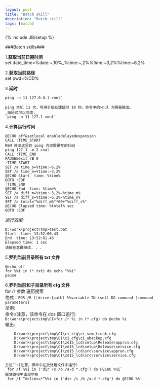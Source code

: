 ```yaml
---
layout: post
title: "Batch skill"
description: "Batch skill"
tags: [batch]
---
```

{% include JB/setup %}

###Batch skills###  

1.__获取当前日期时间__  
	set date_time=%date:~,10%_%time:~,2%_%time:~3,2%_%time:~6,2%

2.__获取当前路径__  
	set pwd=%CD%

3.__延时__  

	ping -n 11 127.0.0.1 >nul`  

	ping 本机 11 次，可用于批处理延时 10 秒。命令中的>nul 为屏蔽输出。  
	_简短式可以写成:_  
	`ping -n 11 127.1 >nul`

4.__计算运行时间__  

	@ECHO off&setlocal enabledelayedexpansion
	CALL :TIME_START
	REM 修改这里的 ping 为你需要写的代码
	ping 127.1 -n 2 >nul
	CALL :TIME_END
	PAUSE&exit /B 0
	:TIME_START
	SET /a time_s=%time:~6,2%
	SET /a time_m=%time:~3,2%
	@ECHO Start  time: %time%
	GOTO :EOF
	:TIME_END
	@ECHO End  time: %time%
	SET /a diff_m=%time:~3,2%-%time_m%
	SET /a diff_s=%time:~6,2%-%time_s%
	SET /a total="%diff_m%"*60+"%diff_s%"
	@ECHO Elapsed time: %total% sec
	GOTO :EOF

_运行效果:_  

	D:\work\project\tmp>test.bat
	Start  time: 13:52:00.43
	End  time: 13:52:01.48
	Elapsed time: 1 sec
	请按任意键继续. . .

5.__罗列当前目录所有 txt 文件__  

	@echo off
	for %%i in (*.txt) do echo "%%i"
	pause

6.__罗列当前和子目录所有 cfg 文件__  
	for /r 参数 遍历搜索  
	格式：`FOR /R [[drive:]path] %%variable IN (set) DO command [command-parameters]`  
	举例:  
	命令:(注意，该命令在 dos 窗口运行)  
		`D:\work\project\tmp\CI>for /r %i in (*.cfg) do @echo %i`  
	输出:  

		D:\work\project\tmp\CI\ci_cfg\ci_scm_trunk.cfg
		D:\work\project\tmp\CI\ci_cfg\ci_ubackup.cfg
		D:\work\project\tmp\CI\zd15_lcd\setup\Release\apprun.cfg
		D:\work\project\tmp\CI\zd15_lcd\setup\Release\service.cfg
		D:\work\project\tmp\CI\zd15_lcd\src\service\apprun.cfg
		D:\work\project\tmp\CI\zd15_lcd\src\service\service.cfg  

	方法二:(注意，该命令在批处理文件中运行)  
	`for /f %%i in ('dir /s /b /a-d *.cfg') do @ECHO %%i`  
	解决路径中出现空格  
	`for /f “delims=*”%%i in ('dir /s /b /a-d *.cfg') do @ECHO %%`  


